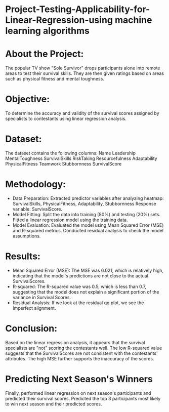 # Project-Testing-Applicability-for-Linear-Regression-using machine learning algorithms
# About the Project:
The popular TV show "Sole Survivor" drops participants alone into remote areas to test their survival skills. They are then given ratings based on areas such as physical fitness and mental toughness. 
# Objective: 
To determine the accuracy and validity of the survival scores assigned by specialists to contestants using linear regression analysis.
# Dataset:
The dataset contains the following columns:
Name
Leadership
MentalToughness
SurvivalSkills
RiskTaking
Resourcefulness
Adaptability
PhysicalFitness
Teamwork
Stubbornness
SurvivalScore
# Methodology:
* Data Preparation:
  Extracted predictor variables after analyzing heatmap: SurvivalSkills, PhysicalFitness, Adaptability, Stubbornness
  Response variable: SurvivalScore.
* Model Fitting:
  Split the data into training (80%) and testing (20%) sets.
  Fitted a linear regression model using the training data.
* Model Evaluation:
    Evaluated the model using Mean Squared Error (MSE) and R-squared metrics.
    Conducted residual analysis to check the model assumptions.
# Results:
* Mean Squared Error (MSE):
  The MSE was 6.021, which is relatively high, indicating that the model's predictions are not close to the actual SurvivalScores.
* R-squared:
  The R-squared value was 0.5, which is less than 0.7, suggesting that the model does not explain a significant portion of the variance in Survival Scores.
* Residual Analysis:
  If we look at the residual qq plot, we see the imperfect alignment.
# Conclusion:
Based on the linear regression analysis, it appears that the survival specialists are "not" scoring the contestants well. The low R-squared value suggests that the SurvivalScores are not consistent with the contestants' attributes. The high MSE further supports the inaccuracy of the scores.
# Predicting Next Season's Winners
Finally, performed linear regression on next season's participants and predicted their survival scores. Predicted the top 3 participants most likely to win next season and their predicted scores. 
